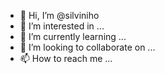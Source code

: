 - 👋 Hi, I’m @silviniho
- 👀 I’m interested in ...
- 🌱 I’m currently learning ...
- 💞️ I’m looking to collaborate on ...
- 📫 How to reach me ...

<!---
silviniho/silviniho is a ✨ special ✨ repository because its `README.md` (this file) appears on your GitHub profile.
You can click the Preview link to take a look at your changes.
--->

